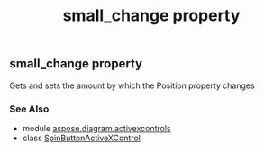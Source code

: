 ﻿---
title: small_change property
second_title: Aspose.Diagram for Python via .NET API References
description: 
type: docs
weight: 180
url: /python-net/aspose.diagram.activexcontrols/spinbuttonactivexcontrol/small_change/
is_root: false
---

## small_change property


Gets and sets the amount by which the Position property changes

### See Also
* module [aspose.diagram.activexcontrols](../../)
* class [SpinButtonActiveXControl](/diagram/python-net/aspose.diagram.activexcontrols/spinbuttonactivexcontrol)
